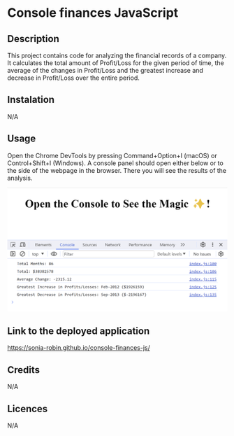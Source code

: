 # Console finances JavaScript
## Description
This project contains code for analyzing the financial records of a company. It calculates the total amount of Profit/Loss for the given period of time, the average of the changes in Profit/Loss and the greatest increase and decrease in Profit/Loss over the entire period.
## Instalation
N/A
## Usage
Open the Chrome DevTools by pressing Command+Option+I (macOS) or Control+Shift+I (Windows). A console panel should open either below or to the side of the webpage in the browser. There you will see the results of the analysis.

![Screenshot](./assets/screenshot-console-finances-js.png)
## Link to the deployed application
https://sonia-robin.github.io/console-finances-js/
## Credits
N/A
## Licences
N/A
